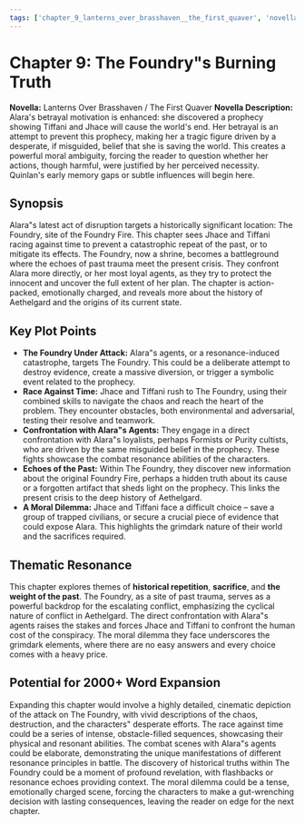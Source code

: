 ```yaml
---
tags: ['chapter_9_lanterns_over_brasshaven__the_first_quaver', 'novella_1.1_lanterns_over_brasshaven__the_first_quaver', 'saga_outline']
---
```


# Chapter 9: The Foundry"s Burning Truth

**Novella:** Lanterns Over Brasshaven / The First Quaver
**Novella Description:** Alara's betrayal motivation is enhanced: she discovered a prophecy showing Tiffani and Jhace will cause the world's end. Her betrayal is an attempt to prevent this prophecy, making her a tragic figure driven by a desperate, if misguided, belief that she is saving the world. This creates a powerful moral ambiguity, forcing the reader to question whether her actions, though harmful, were justified by her perceived necessity. Quinlan's early memory gaps or subtle influences will begin here.

## Synopsis

Alara"s latest act of disruption targets a historically significant location: The Foundry, site of the Foundry Fire. This chapter sees Jhace and Tiffani racing against time to prevent a catastrophic repeat of the past, or to mitigate its effects. The Foundry, now a shrine, becomes a battleground where the echoes of past trauma meet the present crisis. They confront Alara more directly, or her most loyal agents, as they try to protect the innocent and uncover the full extent of her plan. The chapter is action-packed, emotionally charged, and reveals more about the history of Aethelgard and the origins of its current state.

## Key Plot Points

*   **The Foundry Under Attack:** Alara"s agents, or a resonance-induced catastrophe, targets The Foundry. This could be a deliberate attempt to destroy evidence, create a massive diversion, or trigger a symbolic event related to the prophecy.
*   **Race Against Time:** Jhace and Tiffani rush to The Foundry, using their combined skills to navigate the chaos and reach the heart of the problem. They encounter obstacles, both environmental and adversarial, testing their resolve and teamwork.
*   **Confrontation with Alara"s Agents:** They engage in a direct confrontation with Alara"s loyalists, perhaps Formists or Purity cultists, who are driven by the same misguided belief in the prophecy. These fights showcase the combat resonance abilities of the characters.
*   **Echoes of the Past:** Within The Foundry, they discover new information about the original Foundry Fire, perhaps a hidden truth about its cause or a forgotten artifact that sheds light on the prophecy. This links the present crisis to the deep history of Aethelgard.
*   **A Moral Dilemma:** Jhace and Tiffani face a difficult choice – save a group of trapped civilians, or secure a crucial piece of evidence that could expose Alara. This highlights the grimdark nature of their world and the sacrifices required.

## Thematic Resonance

This chapter explores themes of **historical repetition**, **sacrifice**, and **the weight of the past**. The Foundry, as a site of past trauma, serves as a powerful backdrop for the escalating conflict, emphasizing the cyclical nature of conflict in Aethelgard. The direct confrontation with Alara"s agents raises the stakes and forces Jhace and Tiffani to confront the human cost of the conspiracy. The moral dilemma they face underscores the grimdark elements, where there are no easy answers and every choice comes with a heavy price.

## Potential for 2000+ Word Expansion

Expanding this chapter would involve a highly detailed, cinematic depiction of the attack on The Foundry, with vivid descriptions of the chaos, destruction, and the characters" desperate efforts. The race against time could be a series of intense, obstacle-filled sequences, showcasing their physical and resonant abilities. The combat scenes with Alara"s agents could be elaborate, demonstrating the unique manifestations of different resonance principles in battle. The discovery of historical truths within The Foundry could be a moment of profound revelation, with flashbacks or resonance echoes providing context. The moral dilemma could be a tense, emotionally charged scene, forcing the characters to make a gut-wrenching decision with lasting consequences, leaving the reader on edge for the next chapter.
